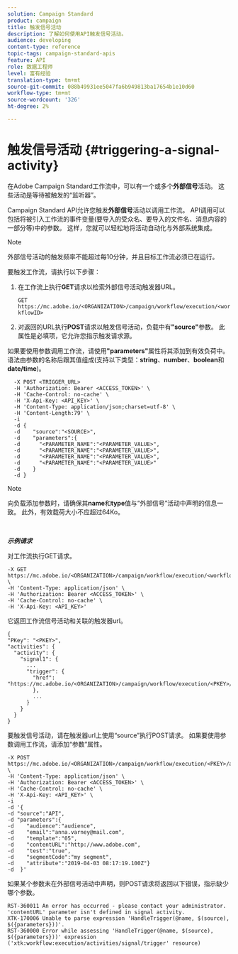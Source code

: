 ```yaml
---
solution: Campaign Standard
product: campaign
title: 触发信号活动
description: 了解如何使用API触发信号活动。
audience: developing
content-type: reference
topic-tags: campaign-standard-apis
feature: API
role: 数据工程师
level: 富有经验
translation-type: tm+mt
source-git-commit: 088b49931ee5047fa6b949813ba17654b1e10d60
workflow-type: tm+mt
source-wordcount: '326'
ht-degree: 2%

---
```



# 触发信号活动 {#triggering-a-signal-activity}

在Adobe Campaign Standard工作流中，可以有一个或多个&#x200B;**外部信号**&#x200B;活动。 这些活动是等待被触发的“监听器”。

Campaign Standard API允许您触发&#x200B;**外部信号**&#x200B;活动以调用工作流。 API调用可以包括将被引入工作流的事件变量(要导入的受众名、要导入的文件名、消息内容的一部分等)中的参数。 这样，您就可以轻松地将活动自动化与外部系统集成。

>[!NOTE]
>
>外部信号活动的触发频率不能超过每10分钟，并且目标工作流必须已在运行。

要触发工作流，请执行以下步骤：

1. 在工作流上执行&#x200B;**GET**&#x200B;请求以检索外部信号活动触发器URL。

   `GET https://mc.adobe.io/<ORGANIZATION>/campaign/workflow/execution/<workflowID>`

1. 对返回的URL执行&#x200B;**POST**&#x200B;请求以触发信号活动，负载中有&#x200B;**&quot;source&quot;**&#x200B;参数。 此属性是必填项，它允许您指示触发请求源。

如果要使用参数调用工作流，请使用&#x200B;**&quot;parameters&quot;**&#x200B;属性将其添加到有效负荷中。 语法由参数的名称后跟其值组成(支持以下类型：**string**、**number**、**boolean**&#x200B;和&#x200B;**date/time**)。

```
  -X POST <TRIGGER_URL>
  -H 'Authorization: Bearer <ACCESS_TOKEN>' \
  -H 'Cache-Control: no-cache' \
  -H 'X-Api-Key: <API_KEY>' \
  -H 'Content-Type: application/json;charset=utf-8' \
  -H 'Content-Length:79' \
  -i
  -d {
  -d    "source":"<SOURCE>",
  -d    "parameters":{
  -d      "<PARAMETER_NAME":"<PARAMETER_VALUE>",
  -d      "<PARAMETER_NAME":"<PARAMETER_VALUE>",
  -d      "<PARAMETER_NAME":"<PARAMETER_VALUE>",  
  -d      "<PARAMETER_NAME":"<PARAMETER_VALUE>"
  -d    }
  -d }
```

>[!NOTE]
>
>向负载添加参数时，请确保其&#x200B;**name**&#x200B;和&#x200B;**type**&#x200B;值与“外部信号”活动中声明的信息一致。 此外，有效载荷大小不应超过64Ko。

<br/>

***示例请求***

对工作流执行GET请求。

```
-X GET https://mc.adobe.io/<ORGANIZATION>/campaign/workflow/execution/<workflowID> \
-H 'Content-Type: application/json' \
-H 'Authorization: Bearer <ACCESS_TOKEN>' \
-H 'Cache-Control: no-cache' \
-H 'X-Api-Key: <API_KEY>'
```

它返回工作流信号活动和关联的触发器url。

```
{
"PKey": "<PKEY>",
"activities": {
  "activity": {
    "signal1": {
      ...
      "trigger": {
        "href": "https://mc.adobe.io/<ORGANIZATION>/campaign/workflow/execution/<PKEY>/activities/activity/<PKEY>/trigger/"
        },
        ...
      }
    }
  }
}
```

要触发信号活动，请在触发器url上使用“source”执行POST请求。 如果要使用参数调用工作流，请添加“参数”属性。

```
-X POST https://mc.adobe.io/<ORGANIZATION>/campaign/workflow/execution/<PKEY>/activities/activity/<PKEY>/trigger \
-H 'Content-Type: application/json' \
-H 'Authorization: Bearer <ACCESS_TOKEN>' \
-H 'Cache-Control: no-cache' \
-H 'X-Api-Key: <API_KEY>' \
-i
-d '{
-d "source":"API",
-d "parameters":{
-d    "audience":"audience",
-d    "email":"anna.varney@mail.com",
-d    "template":"05",
-d    "contentURL":"http://www.adobe.com",
-d    "test":"true",
-d    "segmentCode":"my segment",
-d    "attribute":"2019-04-03 08:17:19.100Z"}
-d  }'
```

<!-- + réponse -->

如果某个参数未在外部信号活动中声明，则POST请求将返回以下错误，指示缺少哪个参数。

```
RST-360011 An error has occurred - please contact your administrator.
'contentURL' parameter isn't defined in signal activity.
XTK-170006 Unable to parse expression 'HandleTrigger(@name, $(source), $({parameters}))'.
RST-360000 Error while assessing 'HandleTrigger(@name, $(source), $({parameters}))' expression ('xtk:workflow:execution/activities/signal/trigger' resource)
```
